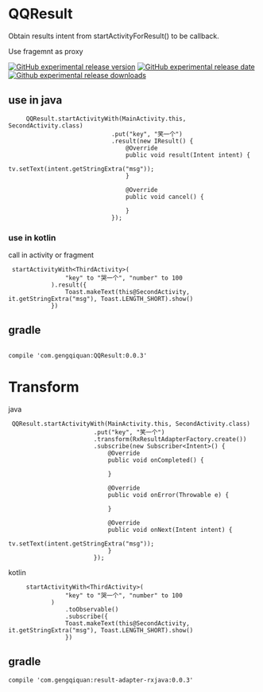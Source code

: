 # QQResult
 Obtain results intent from startActivityForResult() to be callback.
 
 Use fragemnt as proxy

[![GitHub experimental release version](https://img.shields.io/github/release/gengqiquan/QQResult/all.svg?label=Experimental&maxAge=600)](https://github.com/gengqiquan/QQResult/releases)
[![GitHub experimental release date](https://img.shields.io/github/release-date-pre/gengqiquan/QQResult.svg?label=Released&maxAge=600)](https://github.com/gengqiquan/QQResult/releases)
[![Github experimental release downloads](https://img.shields.io/github/downloads-pre/gengqiquan/QQResult/latest/total.svg?label=Downloads&maxAge=600)](https://github.com/gengqiquan/QQResult/releases)

## use in java 
```
     QQResult.startActivityWith(MainActivity.this, SecondActivity.class)
                             .put("key", "笑一个")
                             .result(new IResult() {
                                 @Override
                                 public void result(Intent intent) {
                                     tv.setText(intent.getStringExtra("msg"));
                                 }

                                 @Override
                                 public void cancel() {

                                 }
                             });
```

### use in kotlin
call in activity or fragment
```
 startActivityWith<ThirdActivity>(
                "key" to "哭一个", "number" to 100
            ).result({
                Toast.makeText(this@SecondActivity, it.getStringExtra("msg"), Toast.LENGTH_SHORT).show()
            })
```

## gradle
```

compile 'com.gengqiquan:QQResult:0.0.3'

```

# Transform
java
```
 QQResult.startActivityWith(MainActivity.this, SecondActivity.class)
                        .put("key", "笑一个")
                        .transform(RxResultAdapterFactory.create())
                        .subscribe(new Subscriber<Intent>() {
                            @Override
                            public void onCompleted() {

                            }

                            @Override
                            public void onError(Throwable e) {

                            }

                            @Override
                            public void onNext(Intent intent) {
                                tv.setText(intent.getStringExtra("msg"));
                            }
                        });
```
kotlin
```
     startActivityWith<ThirdActivity>(
                "key" to "哭一个", "number" to 100
            )
                .toObservable()
                .subscribe({
                Toast.makeText(this@SecondActivity, it.getStringExtra("msg"), Toast.LENGTH_SHORT).show()
                })

```
## gradle
```
compile 'com.gengqiquan:result-adapter-rxjava:0.0.3'
```
